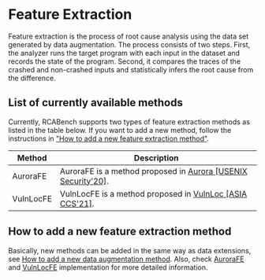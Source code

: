 # Feature Extraction

Feature extraction is the process of root cause analysis using the data set generated by data augmentation. The process consists of two steps. First, the analyzer runs the target program with each input in the dataset and records the state of the program. Second, it compares the traces of the crashed and non-crashed inputs and statistically infers the root cause from the difference.

## List of currently available methods

Currently, RCABench supports two types of feature extraction methods as listed in the table below. If you want to add a new method, follow the instructions in ["How to add a new feature extraction method"](#how-to-add-a-new-feature-extraction-method).

| Method | Description |
| ---- | ---- |
| AuroraFE | AuroraFE is a method proposed in [Aurora [USENIX Security'20]](https://www.usenix.org/conference/usenixsecurity20/presentation/blazytko). |
| VulnLocFE | VulnLocFE is a method proposed in [VulnLoc [ASIA CCS'21]](https://dl.acm.org/doi/10.1145/3433210.3437528). |

## How to add a new feature extraction method

Basically, new methods can be added in the same way as data extensions, see [How to add a new data augmentation method](../data_augmentation/README.md#how-to-add-a-new-data-augmentation-method). Also, check [AuroraFE](./methods/AuroraFE/) and [VulnLocFE](./methods/VulnLocFE/) implementation for more detailed information.
